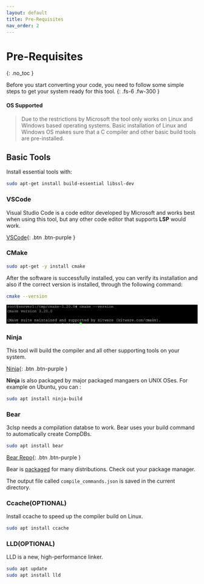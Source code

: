 ```yaml
---
layout: default
title: Pre-Requisites
nav_order: 2
---
```


# Pre-Requisites
{: .no_toc }

Before you start converting your code, you need to follow some simple steps to get your system ready for this tool.
{: .fs-6 .fw-300 }

#### [](#header-4) OS Supported

> Due to the restrictions by Microsoft the tool only works on Linux and Windows based operating systems.
> Basic installation of Linux and Windows OS makes sure that a C compiler and other basic build tools are pre-installed.

## [](#header-2) Basic Tools

Install essential tools with:
```sh
sudo apt-get install build-essential libssl-dev
```

### [](#header-3)VSCode
Visual Studio Code is a code editor developed by Microsoft and works best when using this tool, but any other code editor that supports **LSP** would work.

[VSCode](https://code.visualstudio.com/download){: .btn .btn-purple }

### [](#header-3)CMake

```sh
sudo apt-get -y install cmake
```
After the software is successfully installed, you can verify its installation and also if the correct version is installed, through the following command:
```sh
cmake --version
```
![](../assets/images/cmake-version.webp)


### [](#header-3)Ninja

This tool will build the compiler and all other supporting tools on your system.

[Ninja](https://github.com/ninja-build/ninja/releases){: .btn .btn-purple }

**Ninja** is also packaged by major packaged mangaers on UNIX OSes. For example on Ubuntu, you can :

```sh
sudo apt install ninja-build
```
### [](#header-3)Bear
3clsp needs a compilation databse to work. Bear uses your build command to automatically create CompDBs.

```sh
sudo apt install bear
```
[Bear Repo](https://github.com/rizsotto/Bear){: .btn .btn-purple }

Bear is [packaged](https://repology.org/project/bear/versions) for many distributions. Check out your package manager.

The output file called `compile_commands.json` is saved in the current directory.


### [](#header-3)Ccache(OPTIONAL)

Install ccache to speed up the compiler build on Linux.

```sh
sudo apt install ccache
```


### [](#header-3)LLD(OPTIONAL)

   LLD is a new, high-performance linker.

```sh
sudo apt update
sudo apt install lld
```
